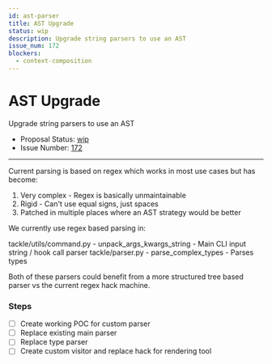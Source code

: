 ```yaml
---
id: ast-parser
title: AST Upgrade
status: wip
description: Upgrade string parsers to use an AST
issue_num: 172
blockers:
  - context-composition
---
```

[//]: # (--start-header--DO NOT MODIFY)

# AST Upgrade

Upgrade string parsers to use an AST

- Proposal Status: [wip](README.md#status)
- Issue Number: [172](https://github.com/sudoblockio/tackle/issue/172)
---
[//]: # (--end-header--start-body--MODIFY)

Current parsing is based on regex which works in most use cases but has become:

1. Very complex - Regex is basically unmaintainable
2. Rigid - Can't use equal signs, just spaces
3. Patched in multiple places where an AST strategy would be better

We currently use regex based parsing in:

tackle/utils/command.py - unpack_args_kwargs_string - Main CLI input string / hook call parser
tackle/parser.py - parse_complex_types - Parses types

Both of these parsers could benefit from a more structured tree based parser vs the current regex hack machine.

### Steps

- [ ] Create working POC for custom parser
- [ ] Replace existing main parser
- [ ] Replace type parser
- [ ] Create custom visitor and replace hack for rendering tool

[//]: # (--end-body--)
